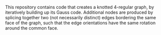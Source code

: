 This repository contains code that creates a knotted 4-regular graph, by iteratively building up its Gauss code. Additional nodes are produced by splicing together two (not necessarily distinct) edges bordering the same face of the graph, such that the edge orientations have the same rotation around the common face.
